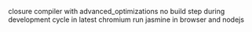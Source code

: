 closure compiler with advanced_optimizations
no build step during development cycle in latest chromium
run jasmine in browser and nodejs
